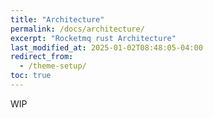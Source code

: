 ```yaml
---
title: "Architecture"
permalink: /docs/architecture/
excerpt: "Rocketmq rust Architecture"
last_modified_at: 2025-01-02T08:48:05-04:00
redirect_from:
  - /theme-setup/
toc: true
---
```


WIP
